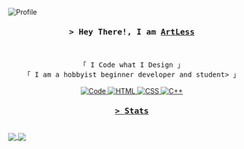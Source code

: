 <!-- https://github.com/ShahriarShafin/ -->
<!-- April 15, 2021 -->
<!-- LEAVE A STAR, IF YOU LIKE IT ! -->

<!-- Profile Views Counter -->
![Profile](https://gpvc.arturio.dev/ShahriarShafin?v=3)

<!-- Intro  -->
<h3 align="center">
        <samp>&gt; Hey There!, I am
                <b><a target="_blank" href="https://github.com/ArtLessYT">ArtLess</a></b>
        </samp>
</h3>
<br>

<p align="center">
        <!-- Organisation  -->
        <samp>
                「 I Code what I Design 」
                <br>
                「 I am a hobbyist beginner developer and student> 」
                <br>
                <br>
        </samp>
        <!-- Programming Languages -->
        <!-- Code logo -->
        <a href="https://github.com/ArtLessYT" target="_blank"><img alt="Code"
                        src="https://img.shields.io/badge/-Python3-1572b6?style=flat&logo=python&logoColor=white">
        </a>
        <!-- HTML -->
        <a href="https://github.com/ArtLessYT" target="_blank"><img alt="HTML"
                        src="https://img.shields.io/badge/-HTML5-E34F26?style=flat&logo=HTML5&logoColor=white">
        </a>
        <!-- CSS  -->
        <a href="https://github.com/ArtLessYT"><img alt="CSS"
                        src="https://img.shields.io/badge/-CSS-1572B6?style=flat&logo=CSS3&logoColor=white">
        </a>
        <!-- C++ -->
        <a href="https://github.com/ArtLessYT" target="_blank"><img alt="C++"
                        src="https://img.shields.io/badge/-C++-9b3675?style=flat&logo=C%2B%2B&logoColor=white">
</p>


<h3 align="center">
        <samp>&gt; 
                <b>Stats</b>
        </samp>
</h3>
<br>

<img align="center" src="https://github-readme-stats.vercel.app/api?username=ArtLessYT&show_icons=true&theme=dark" />

<img align="center" src="https://github-readme-stats.vercel.app/api/top-langs/?username=ArtLessYT&layout=compact&theme=dark" />




